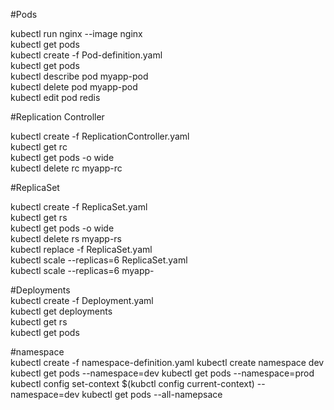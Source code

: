#Pods

kubectl run nginx --image nginx <br>
kubectl get pods<br>
kubectl create -f Pod-definition.yaml<br>
kubectl get pods<br>
kubectl describe pod myapp-pod<br>
kubectl delete pod myapp-pod<br>
kubectl edit pod redis<br>


#Replication Controller<br>

kubectl create -f ReplicationController.yaml<br>
kubectl get rc<br>
kubectl get pods -o wide<br>
kubectl delete rc myapp-rc<br>

#ReplicaSet<br>

kubectl create -f ReplicaSet.yaml<br>
kubectl get rs<br>
kubectl get pods -o wide<br>
kubectl delete rs myapp-rs<br>
kubectl replace -f ReplicaSet.yaml<br>
kubectl scale --replicas=6 ReplicaSet.yaml<br>
kubectl scale --replicas=6 <type> myapp-<name><br>


#Deployments<br>
kubectl create -f Deployment.yaml<br>
kubectl get deployments<br>
kubectl get rs<br>
kubectl get pods<br>

#namespace<br>
kubectl create -f namespace-definition.yaml
kubectl create namespace dev
kubectl get pods --namespace=dev
kubectl get pods --namespace=prod
kubectl config set-context $(kubctl config current-context) --namespace=dev
kubectl get pods --all-namepsace
